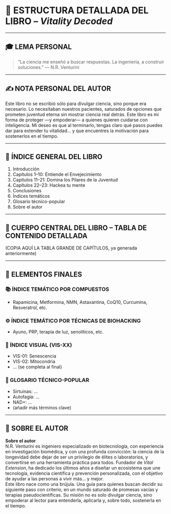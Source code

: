# 📘 ESTRUCTURA DETALLADA DEL LIBRO – *Vitality Decoded*

---

## 🎓 LEMA PERSONAL
> “La ciencia me enseñó a buscar respuestas. La ingeniería, a construir soluciones.” — N.R. Venturini

---

## ✍️ NOTA PERSONAL DEL AUTOR
Este libro no se escribió sólo para divulgar ciencia, sino porque era necesario. Lo necesitaban nuestros pacientes, saturados de opciones que prometen juventud eterna sin mostrar ciencia real detrás. Este libro es mi forma de proteger —y empoderar— a quienes quieren cuidarse con inteligencia. Mi deseo es que al terminarlo, tengas claro qué pasos puedes dar para extender tu vitalidad… y que encuentres la motivación para sostenerlos en el tiempo.

---

## 📑 ÍNDICE GENERAL DEL LIBRO

1. Introducción
2. Capítulos 1–10: Entiende el Envejecimiento
3. Capítulos 11–21: Domina los Pilares de la Juventud
4. Capítulos 22–23: Hackea tu mente
5. Conclusiones
6. Índices temáticos
7. Glosario técnico-popular
8. Sobre el autor

---

## 🧱 CUERPO CENTRAL DEL LIBRO – TABLA DE CONTENIDO DETALLADA

(COPIA AQUÍ LA TABLA GRANDE DE CAPÍTULOS, ya generada anteriormente)

---

## 🧩 ELEMENTOS FINALES

### 📚 ÍNDICE TEMÁTICO POR COMPUESTOS
- Rapamicina, Metformina, NMN, Astaxantina, CoQ10, Curcumina, Resveratrol, etc.

### ⚙️ ÍNDICE TEMÁTICO POR TÉCNICAS DE BIOHACKING
- Ayuno, PRP, terapia de luz, senolíticos, etc.

### 🎨 ÍNDICE VISUAL (VIS-XX)
- VIS-01: Senescencia
- VIS-02: Mitocondria
- ... (se completa al final)

### 📖 GLOSARIO TÉCNICO-POPULAR
- Sirtuinas: ...
- Autofagia: ...
- NAD+: ...
- (añadir más términos clave)

---

## 👤 SOBRE EL AUTOR

**Sobre el autor**  
N.R. Venturini es ingeniero especializado en biotecnología, con experiencia en investigación biomédica, y con una profunda convicción: la ciencia de la longevidad debe dejar de ser un privilegio de élites o laboratorios, y convertirse en una herramienta práctica para todos. Fundador de *Vital Extension*, ha dedicado los últimos años a diseñar un ecosistema que une tecnología, evidencia científica y prevención personalizada, con el objetivo de ayudar a las personas a vivir más… y mejor.  
Este libro nace como una brújula. Una guía para quienes buscan decidir su siguiente paso con criterio, en un mundo saturado de promesas vacías y terapias pseudocientíficas. Su misión no es solo divulgar ciencia, sino empoderar al lector para entenderla, aplicarla y, sobre todo, sostenerla en el tiempo.
